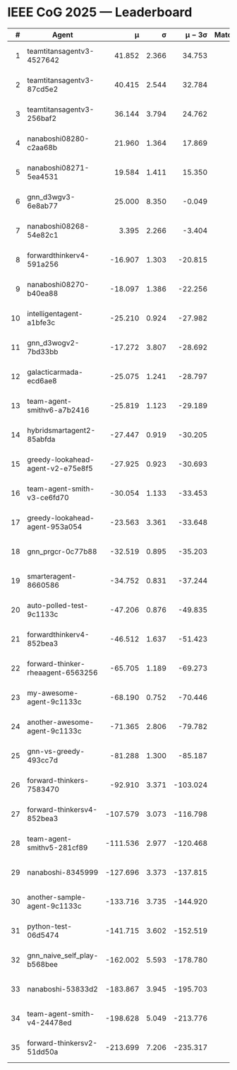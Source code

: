 # IEEE CoG 2025 — Leaderboard

| # | Agent | μ | σ | μ − 3σ | Matches | Updated |
|---:|---|---:|---:|---:|---:|---|
| 1 | teamtitansagentv3-4527642 | 41.852 | 2.366 | 34.753 | 340 | 2025-08-28 14:50 |
| 2 | teamtitansagentv3-87cd5e2 | 40.415 | 2.544 | 32.784 | 380 | 2025-08-28 14:50 |
| 3 | teamtitansagentv3-256baf2 | 36.144 | 3.794 | 24.762 | 180 | 2025-08-28 14:50 |
| 4 | nanaboshi08280-c2aa68b | 21.960 | 1.364 | 17.869 | 420 | 2025-08-28 14:50 |
| 5 | nanaboshi08271-5ea4531 | 19.584 | 1.411 | 15.350 | 360 | 2025-08-28 14:50 |
| 6 | gnn_d3wgv3-6e8ab77 | 25.000 | 8.350 | -0.049 | 40 | 2025-08-28 14:50 |
| 7 | nanaboshi08268-54e82c1 | 3.395 | 2.266 | -3.404 | 300 | 2025-08-28 14:50 |
| 8 | forwardthinkerv4-591a256 | -16.907 | 1.303 | -20.815 | 254 | 2025-08-28 14:50 |
| 9 | nanaboshi08270-b40ea88 | -18.097 | 1.386 | -22.256 | 440 | 2025-08-28 14:50 |
| 10 | intelligentagent-a1bfe3c | -25.210 | 0.924 | -27.982 | 225 | 2025-08-28 14:50 |
| 11 | gnn_d3wogv2-7bd33bb | -17.272 | 3.807 | -28.692 | 28 | 2025-08-28 14:50 |
| 12 | galacticarmada-ecd6ae8 | -25.075 | 1.241 | -28.797 | 360 | 2025-08-28 14:50 |
| 13 | team-agent-smithv6-a7b2416 | -25.819 | 1.123 | -29.189 | 340 | 2025-08-28 14:50 |
| 14 | hybridsmartagent2-85abfda | -27.447 | 0.919 | -30.205 | 364 | 2025-08-28 14:50 |
| 15 | greedy-lookahead-agent-v2-e75e8f5 | -27.925 | 0.923 | -30.693 | 400 | 2025-08-28 14:50 |
| 16 | team-agent-smith-v3-ce6fd70 | -30.054 | 1.133 | -33.453 | 360 | 2025-08-28 14:50 |
| 17 | greedy-lookahead-agent-953a054 | -23.563 | 3.361 | -33.648 | 240 | 2025-08-28 14:50 |
| 18 | gnn_prgcr-0c77b88 | -32.519 | 0.895 | -35.203 | 220 | 2025-08-28 14:50 |
| 19 | smarteragent-8660586 | -34.752 | 0.831 | -37.244 | 420 | 2025-08-28 14:50 |
| 20 | auto-polled-test-9c1133c | -47.206 | 0.876 | -49.835 | 400 | 2025-08-28 14:50 |
| 21 | forwardthinkerv4-852bea3 | -46.512 | 1.637 | -51.423 | 258 | 2025-08-28 14:50 |
| 22 | forward-thinker-rheaagent-6563256 | -65.705 | 1.189 | -69.273 | 364 | 2025-08-28 14:50 |
| 23 | my-awesome-agent-9c1133c | -68.190 | 0.752 | -70.446 | 260 | 2025-08-28 14:50 |
| 24 | another-awesome-agent-9c1133c | -71.365 | 2.806 | -79.782 | 240 | 2025-08-28 14:50 |
| 25 | gnn-vs-greedy-493cc7d | -81.288 | 1.300 | -85.187 | 200 | 2025-08-28 14:50 |
| 26 | forward-thinkers-7583470 | -92.910 | 3.371 | -103.024 | 380 | 2025-08-28 14:50 |
| 27 | forward-thinkersv4-852bea3 | -107.579 | 3.073 | -116.798 | 209 | 2025-08-28 14:50 |
| 28 | team-agent-smithv5-281cf89 | -111.536 | 2.977 | -120.468 | 220 | 2025-08-28 14:50 |
| 29 | nanaboshi-8345999 | -127.696 | 3.373 | -137.815 | 180 | 2025-08-28 14:50 |
| 30 | another-sample-agent-9c1133c | -133.716 | 3.735 | -144.920 | 340 | 2025-08-28 14:50 |
| 31 | python-test-06d5474 | -141.715 | 3.602 | -152.519 | 340 | 2025-08-28 14:50 |
| 32 | gnn_naive_self_play-b568bee | -162.002 | 5.593 | -178.780 | 220 | 2025-08-28 14:50 |
| 33 | nanaboshi-53833d2 | -183.867 | 3.945 | -195.703 | 380 | 2025-08-28 14:50 |
| 34 | team-agent-smith-v4-24478ed | -198.628 | 5.049 | -213.776 | 340 | 2025-08-28 14:50 |
| 35 | forward-thinkersv2-51dd50a | -213.699 | 7.206 | -235.317 | 264 | 2025-08-28 14:50 |
